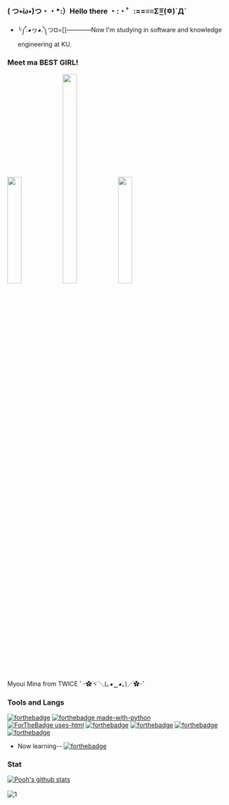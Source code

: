 ### ( つ•̀ω•́)つ・・*:）Hello there ・:・゜:==≡≡Σ=͟͟͞͞(✡)`Д´
- ╰༼.◕ヮ◕.༽つ¤=[]————Now I'm studying in software and knowledge engineering at KU.

### Meet ma BEST GIRL!
<img src="https://media.giphy.com/media/gJnKkHxaHifu1uQjvz/giphy.gif" width="25%" height="auto" /><img src="https://media.giphy.com/media/hqm43RkgSjWin0KkO3/giphy.gif" width="25%" height="35%" /><img src="https://media.giphy.com/media/SYcmpSJSLhL40PQZSS/giphy.gif" width="25%" height="auto" />

Myoui Mina from TWICE ﾟ･✿ヾ╲(｡◕‿◕｡)╱✿･ﾟ

### Tools and Langs

[![forthebadge](https://forthebadge.com/images/badges/powered-by-coffee.svg)](https://forthebadge.com)
[![forthebadge made-with-python](http://ForTheBadge.com/images/badges/made-with-python.svg)](https://www.python.org/)
[![ForTheBadge uses-html](http://ForTheBadge.com/images/badges/uses-html.svg)](http://ForTheBadge.com)
[![forthebadge](https://forthebadge.com/images/badges/uses-git.svg)](https://forthebadge.com)
[![forthebadge](https://forthebadge.com/images/badges/uses-css.svg)](https://forthebadge.com)
[![forthebadge](https://forthebadge.com/images/badges/made-with-go.svg)](https://forthebadge.com)
[![forthebadge](https://forthebadge.com/images/badges/made-with-java.svg)](https://forthebadge.com)
</br>  
- Now learning-- [![forthebadge](https://forthebadge.com/images/badges/made-with-javascript.svg)](https://forthebadge.com)

### Stat

[![Pooh's github stats](https://github-readme-stats.vercel.app/api?username=bemyXmas&theme=algolia)](https://github.com/bemyXmas)</br>   
![1](https://github-readme-stats.vercel.app/api/top-langs/?username=bemyXmas&theme=algolia&layout=compact)
